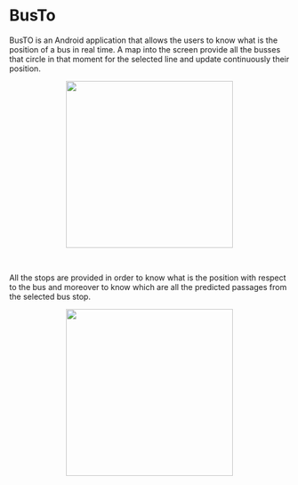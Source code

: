 # BusTo
BusTO is an Android application that allows the users to know what is the position of a bus in real time.
A map into the screen provide all the busses that circle in that moment for the selected line and update continuously their position.
<br>

<p align="center"><img width="300px" src="https://i.ibb.co/dGtGq78/rt-git.png"  border="0"/></p>
 
 <br>
 
All the stops are provided in order to know what is the position with respect to the bus and moreover to know which are all the predicted passages from the selected bus stop.
<br>
 
 <p align="center"><img width="300px" src="https://i.ibb.co/SVmcVPB/paletta-git.png" border="0"/></p>
 
 <br>
 
  
